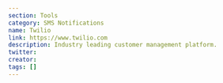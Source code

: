 ```yaml
---
section: Tools
category: SMS Notifications
name: Twilio
link: https://www.twilio.com
description: Industry leading customer management platform.
twitter:
creator:
tags: []
---
```

